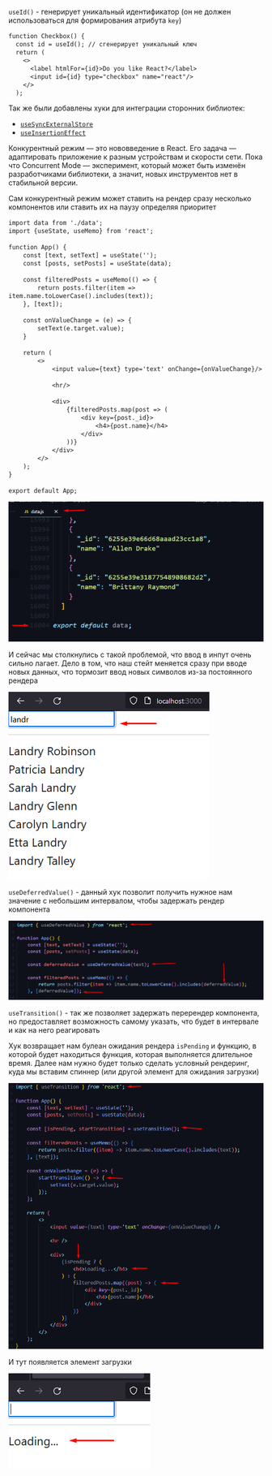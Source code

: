 
`useId()` - генерирует уникальный идентификатор (он не должен использоваться для формирования атрибута `key`)

```JS
function Checkbox() {
  const id = useId(); // сгенерирует уникальный ключ
  return (
    <>
      <label htmlFor={id}>Do you like React?</label>
      <input id={id} type="checkbox" name="react"/>
    </>
  );
```

Так же были добавлены хуки для интеграции сторонних библиотек:
-   [`useSyncExternalStore`](https://ru.reactjs.org/docs/hooks-reference.html#usesyncexternalstore)
-   [`useInsertionEffect`](https://ru.reactjs.org/docs/hooks-reference.html#useinsertioneffect)

Конкурентный режим — это нововведение в React. Его задача — адаптировать приложение к разным устройствам и скорости сети. Пока что Concurrent Mode — эксперимент, который может быть изменён разработчиками библиотеки, а значит, новых инструментов нет в стабильной версии.

Сам конкурентный режим может ставить на рендер сразу несколько компонентов или ставить их на паузу определяя приоритет


```JS
import data from './data';
import {useState, useMemo} from 'react';

function App() {
    const [text, setText] = useState('');
    const [posts, setPosts] = useState(data);

    const filteredPosts = useMemo(() => {
        return posts.filter(item => item.name.toLowerCase().includes(text));
    }, [text]);

    const onValueChange = (e) => {
        setText(e.target.value);
    }

    return (
        <>
            <input value={text} type='text' onChange={onValueChange}/>

            <hr/>

            <div>
                {filteredPosts.map(post => (
                    <div key={post._id}>
                        <h4>{post.name}</h4>
                    </div>
                ))}
            </div>
        </>
    );
}

export default App;
```



![](_png/f22d0f508989c155656dfaf8105359fd.png)

И сейчас мы столкнулись с такой проблемой, что ввод в инпут очень сильно лагает. Дело в том, что наш стейт меняется сразу при вводе новых данных, что тормозит ввод новых символов из-за постоянного рендера

![](_png/b9b5467630baaa2689d2ddb470453d85.png)

`useDeferredValue()` - данный хук позволит получить нужное нам значение с небольшим интервалом, чтобы задержать рендер компонента

![](_png/35a67e2de341fabc00f476beac829bc8.png)

`useTransition()` - так же позволяет задержать перерендер компонента, но предоставляет возможность самому указать, что будет в интервале и как на него реагировать

Хук возвращает нам булеан ожидания рендера `isPending` и функцию, в которой будет находиться функция, которая выполняется длительное время. Далее нам нужно будет только сделать условный рендеринг, куда мы вставим спиннер (или другой элемент для ожидания загрузки)

![](_png/6945a9cefbcaebc0e4f63eec55830ce1.png)

И тут появляется элемент загрузки

![](_png/1166997b33f145d5bb9dfb5fd5f5c50b.png)
